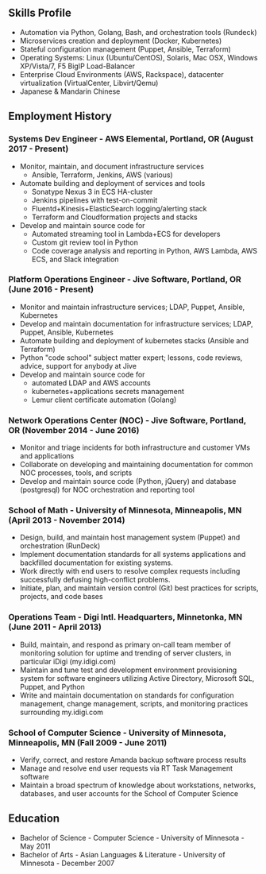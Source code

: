 ## Skills Profile

- Automation via Python, Golang, Bash, and orchestration tools (Rundeck)
- Microservices creation and deployment (Docker, Kubernetes)
- Stateful configuration management (Puppet, Ansible, Terraform)
- Operating Systems: Linux (Ubuntu/CentOS), Solaris, Mac OSX, Windows XP/Vista/7, F5 BigIP Load-Balancer
- Enterprise Cloud Environments (AWS, Rackspace), datacenter virtualization (VirtualCenter, Libvirt/Qemu)
- Japanese & Mandarin Chinese

## Employment History

### Systems Dev Engineer - AWS Elemental, Portland, OR (August 2017 - Present)

- Monitor, maintain, and document infrastructure services
    - Ansible, Terraform, Jenkins, AWS (various)
- Automate building and deployment of services and tools
    - Sonatype Nexus 3 in ECS HA-cluster
    - Jenkins pipelines with test-on-commit
    - Fluentd+Kinesis+ElasticSearch logging/alerting stack
    - Terraform and Cloudformation projects and stacks
- Develop and maintain source code for
    - Automated streaming tool in Lambda+ECS for developers
    - Custom git review tool in Python
    - Code coverage analysis and reporting in Python, AWS Lambda, AWS ECS, and Slack integration

### Platform Operations Engineer - Jive Software, Portland, OR (June 2016 - Present)

- Monitor and maintain infrastructure services; LDAP, Puppet, Ansible, Kubernetes
- Develop and maintain documentation for infrastructure services; LDAP, Puppet, Ansible, Kubernetes
- Automate building and deployment of kubernetes stacks (Ansible and Terraform)
- Python "code school" subject matter expert; lessons, code reviews, advice, support for anybody at Jive
- Develop and maintain source code for
    - automated LDAP and AWS accounts
    - kubernetes+applications secrets management
    - Lemur client certificate automation (Golang)

### Network Operations Center (NOC) - Jive Software, Portland, OR (November 2014 - June 2016)

- Monitor and triage incidents for both infrastructure and customer VMs and applications
- Collaborate on developing and maintaining documentation for common NOC processes, tools, and scripts
- Develop and maintain source code (Python, jQuery) and database (postgresql) for NOC orchestration and reporting tool

### School of Math - University of Minnesota, Minneapolis, MN (April 2013 - November 2014)

- Design, build, and maintain host management system (Puppet) and orchestration (RunDeck)
- Implement documentation standards for all systems applications and backfilled documentation for existing systems.
- Work directly with end users to resolve complex requests including successfully defusing high-conflict problems.
- Initiate, plan, and maintain version control (Git) best practices for scripts, projects, and code bases

### Operations Team - Digi Intl. Headquarters, Minnetonka, MN (June 2011 - April 2013)

- Build, maintain, and respond as primary on-call team member of monitoring solution for uptime and trending of server clusters, in particular iDigi (my.idigi.com)
- Maintain and tune test and development environment provisioning system for software engineers utilizing Active Directory, Microsoft SQL, Puppet, and Python
- Write and maintain documentation on standards for configuration management, change management, scripts, and monitoring practices surrounding my.idigi.com

### School of Computer Science - University of Minnesota, Minneapolis, MN (Fall 2009 - June 2011)

- Verify, correct, and restore Amanda backup software process results
- Manage and resolve end user requests via RT Task Management software
- Maintain a broad spectrum of knowledge about workstations, networks, databases, and user accounts for the School of Computer Science

## Education

- Bachelor of Science - Computer Science - University of Minnesota - May 2011
- Bachelor of Arts - Asian Languages & Literature - University of Minnesota - December 2007
